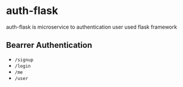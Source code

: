 # auth-flask

auth-flask is microservice to authentication user used flask framework

## Bearrer Authentication
- ```/signup```
- ```/login```
- ```/me```
- ```/user```
